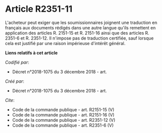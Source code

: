# Article R2351-11

L'acheteur peut exiger que les soumissionnaires joignent une traduction en français aux documents rédigés dans une autre
langue qu'ils remettent en application des articles R. 2151-15 et R. 2151-16 ainsi que des articles R. 2351-6 et R. 2351-12.
Il n'impose pas de traduction certifiée, sauf lorsque cela est justifié par une raison impérieuse d'intérêt général.

**Liens relatifs à cet article**

_Codifié par_:

  - Décret n°2018-1075 du 3 décembre 2018 - art.

_Créé par_:

  - Décret n°2018-1075 du 3 décembre 2018 - art.

_Cite_:

  - Code de la commande publique - art. R2151-15 (V)
  - Code de la commande publique - art. R2151-16 (V)
  - Code de la commande publique - art. R2351-12 (V)
  - Code de la commande publique - art. R2351-6 (V)
